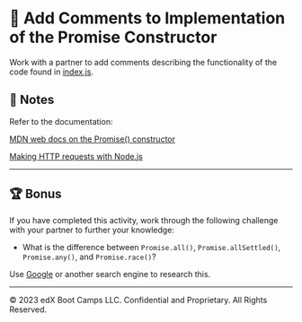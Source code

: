 # 📐 Add Comments to Implementation of the Promise Constructor

Work with a partner to add comments describing the functionality of the code found in [index.js](./Unsolved/index.js).

## 📝 Notes

Refer to the documentation:

[MDN web docs on the Promise() constructor](https://developer.mozilla.org/en-US/docs/Web/JavaScript/Reference/Global_Objects/Promise/Promise)

[Making HTTP requests with Node.js](https://nodejs.dev/en/api/v16/http/#httpgeturl-options-callback)

---

## 🏆 Bonus

If you have completed this activity, work through the following challenge with your partner to further your knowledge:

* What is the difference between `Promise.all()`, `Promise.allSettled()`, `Promise.any()`, and `Promise.race()`?

Use [Google](https://www.google.com) or another search engine to research this.

---
© 2023 edX Boot Camps LLC. Confidential and Proprietary. All Rights Reserved.
